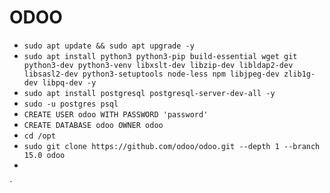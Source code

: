 # ODOO
-  `sudo apt update && sudo apt upgrade -y`
-  `sudo apt install python3 python3-pip build-essential wget git python3-dev python3-venv libxslt-dev libzip-dev libldap2-dev libsasl2-dev python3-setuptools node-less npm libjpeg-dev zlib1g-dev libpq-dev -y`
-  `sudo apt install postgresql postgresql-server-dev-all -y`
-  `sudo -u postgres psql`
-  `CREATE USER odoo WITH PASSWORD 'password'`
-  `CREATE DATABASE odoo OWNER odoo`
-  `cd /opt`
-  `sudo git clone https://github.com/odoo/odoo.git --depth 1 --branch 15.0 odoo`
-  
`


